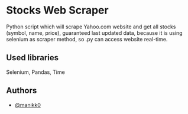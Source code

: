 # Stocks Web Scraper

Python script which will scrape Yahoo.com website and get all stocks (symbol, name, price), guaranteed last updated data, because it is using selenium as scraper method, so .py can access website real-time.

## Used libraries
Selenium, Pandas, Time
## Authors

- [@manikk0](https://github.com/Manikk0)
